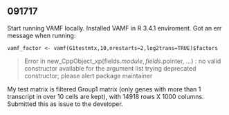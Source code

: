 ## 091717

Start running VAMF locally. Installed VAMF in R 3.4.1 enviroment. Got an err message when running:
```
vamf_factor <- vamf(G1testmtx,10,nrestarts=2,log2trans=TRUE)$factors
```
> Error in new_CppObject_xp(fields$.module, fields$.pointer, ...) : 
>  no valid constructor available for the argument list
> trying deprecated constructor; please alert package maintainer

My test matrix is filtered Group1 matrix (only genes with more than 1 transcript in over 10 cells are kept), with 14918 rows X 1000 columns. Submitted this as issue to the developer.

